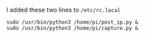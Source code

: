 I added these two lines to `/etc/rc.local`

```
sudo /usr/bin/python3 /home/pi/post_ip.py &
sudo /usr/bin/python3 /home/pi/capture.py &
```